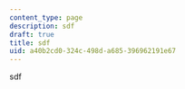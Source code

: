 ```yaml
---
content_type: page
description: sdf
draft: true
title: sdf
uid: a40b2cd0-324c-498d-a685-396962191e67
---
```

sdf